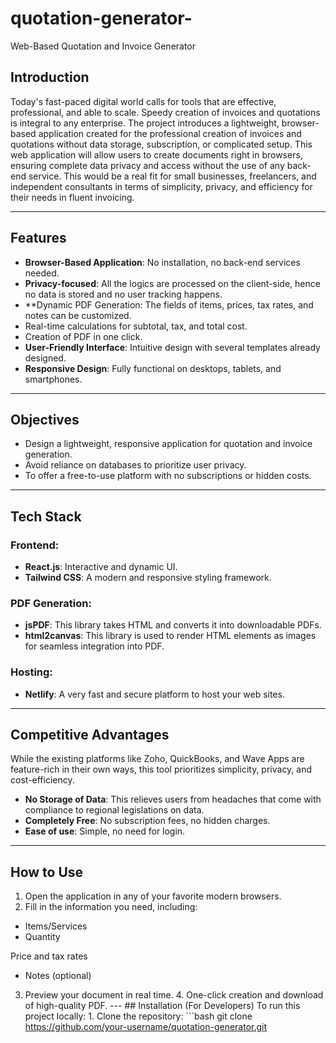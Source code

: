 # quotation-generator-
Web-Based Quotation and Invoice Generator

## Introduction

Today's fast-paced digital world calls for tools that are effective, professional, and able to scale. Speedy creation of invoices and quotations is integral to any enterprise. The project introduces a lightweight, browser-based application created for the professional creation of invoices and quotations without data storage, subscription, or complicated setup.
This web application will allow users to create documents right in browsers, ensuring complete data privacy and access without the use of any back-end service. This would be a real fit for small businesses, freelancers, and independent consultants in terms of simplicity, privacy, and efficiency for their needs in fluent invoicing.

---

## Features
- **Browser-Based Application**: No installation, no back-end services needed.
- **Privacy-focused**: All the logics are processed on the client-side, hence no data is stored and no user tracking happens.
- **Dynamic PDF Generation:
The fields of items, prices, tax rates, and notes can be customized.
- Real-time calculations for subtotal, tax, and total cost.
- Creation of PDF in one click.
- **User-Friendly Interface**: Intuitive design with several templates already designed.
- **Responsive Design**: Fully functional on desktops, tablets, and smartphones.

---

## Objectives
- Design a lightweight, responsive application for quotation and invoice generation.
- Avoid reliance on databases to prioritize user privacy.
- To offer a free-to-use platform with no subscriptions or hidden costs.

---

## Tech Stack
### Frontend:
- **React.js**: Interactive and dynamic UI.
- **Tailwind CSS**: A modern and responsive styling framework.

### PDF Generation:
- **jsPDF**: This library takes HTML and converts it into downloadable PDFs.
- **html2canvas**: This library is used to render HTML elements as images for seamless integration into PDF.

### Hosting:
- **Netlify**: A very fast and secure platform to host your web sites.

---

## Competitive Advantages
While the existing platforms like Zoho, QuickBooks, and Wave Apps are feature-rich in their own ways, this tool prioritizes simplicity, privacy, and cost-efficiency.
- **No Storage of Data**: This relieves users from headaches that come with compliance to regional legislations on data.
- **Completely Free**: No subscription fees, no hidden charges.
- **Ease of use**: Simple, no need for login.

---

## How to Use
1. Open the application in any of your favorite modern browsers.
2. Fill in the information you need, including:
- Items/Services
- Quantity

Price and tax rates

- Notes (optional)

3. Preview your document in real time. 4. One-click creation and download of high-quality PDF. --- ## Installation (For Developers) To run this project locally: 1. Clone the repository: ```bash git clone https://github.com/your-username/quotation-generator.git
